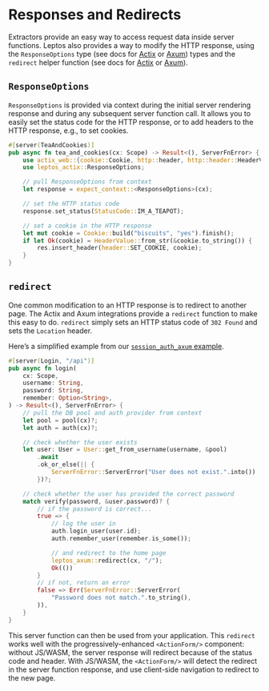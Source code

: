 # Responses and Redirects

Extractors provide an easy way to access request data inside server functions. Leptos also provides a way to modify the HTTP response, using the `ResponseOptions` type (see docs for [Actix](https://docs.rs/leptos_actix/latest/leptos_actix/struct.ResponseOptions.html) or [Axum](https://docs.rs/leptos_axum/latest/leptos_axum/struct.ResponseOptions.html)) types and the `redirect` helper function (see docs for [Actix](https://docs.rs/leptos_actix/latest/leptos_actix/fn.redirect.html) or [Axum](https://docs.rs/leptos_axum/latest/leptos_axum/fn.redirect.html)).

## `ResponseOptions`

`ResponseOptions` is provided via context during the initial server rendering response and during any subsequent server function call. It allows you to easily set the status code for the HTTP response, or to add headers to the HTTP response, e.g., to set cookies.

```rust
#[server(TeaAndCookies)]
pub async fn tea_and_cookies(cx: Scope) -> Result<(), ServerFnError> {
	use actix_web::{cookie::Cookie, http::header, http::header::HeaderValue};
	use leptos_actix::ResponseOptions;

	// pull ResponseOptions from context
	let response = expect_context::<ResponseOptions>(cx);

	// set the HTTP status code
	response.set_status(StatusCode::IM_A_TEAPOT);

	// set a cookie in the HTTP response
	let mut cookie = Cookie::build("biscuits", "yes").finish();
	if let Ok(cookie) = HeaderValue::from_str(&cookie.to_string()) {
		res.insert_header(header::SET_COOKIE, cookie);
	}
}
```

## `redirect`

One common modification to an HTTP response is to redirect to another page. The Actix and Axum integrations provide a `redirect` function to make this easy to do. `redirect` simply sets an HTTP status code of `302 Found` and sets the `Location` header.

Here’s a simplified example from our [`session_auth_axum` example](https://github.com/leptos-rs/leptos/blob/a5f73b441c079f9138102b3a7d8d4828f045448c/examples/session_auth_axum/src/auth.rs#L154-L181).

```rust
#[server(Login, "/api")]
pub async fn login(
    cx: Scope,
    username: String,
    password: String,
    remember: Option<String>,
) -> Result<(), ServerFnError> {
	// pull the DB pool and auth provider from context
    let pool = pool(cx)?;
    let auth = auth(cx)?;

	// check whether the user exists
    let user: User = User::get_from_username(username, &pool)
        .await
        .ok_or_else(|| {
            ServerFnError::ServerError("User does not exist.".into())
        })?;

	// check whether the user has provided the correct password
    match verify(password, &user.password)? {
		// if the password is correct...
        true => {
			// log the user in
            auth.login_user(user.id);
            auth.remember_user(remember.is_some());

			// and redirect to the home page
            leptos_axum::redirect(cx, "/");
            Ok(())
        }
		// if not, return an error
        false => Err(ServerFnError::ServerError(
            "Password does not match.".to_string(),
        )),
    }
}
```

This server function can then be used from your application. This `redirect` works well with the progressively-enhanced `<ActionForm/>` component: without JS/WASM, the server response will redirect because of the status code and header. With JS/WASM, the `<ActionForm/>` will detect the redirect in the server function response, and use client-side navigation to redirect to the new page.
